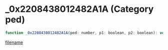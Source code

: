 # _0x2208438012482A1A (Category ped)

```js
function _0x2208438012482A1A(ped: number, p1: boolean, p2: boolean): void
```

[filename](_0x2208438012482A1A_m.md ':include')